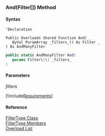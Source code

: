﻿### And(Filter\[\]) Method

#### Syntax

```vbnet
'Declaration

Public Overloads Shared Function And( _
   ByVal ParamArray _filters_() As Filter _
) As AndManyFilter
```

```csharp
public static AndManyFilter And( 
   params Filter\[\] _filters_
)
```

#### Parameters

_filters_

[!include[Requirements](../partials/requirements.md)]

#### Reference

[FilterType Class](fcSDK~FChoice.Foundation.Filters.FilterType.md)  
[FilterType Members](fcSDK~FChoice.Foundation.Filters.FilterType_members.md)  
[Overload List](fcSDK~FChoice.Foundation.Filters.FilterType~And.md)